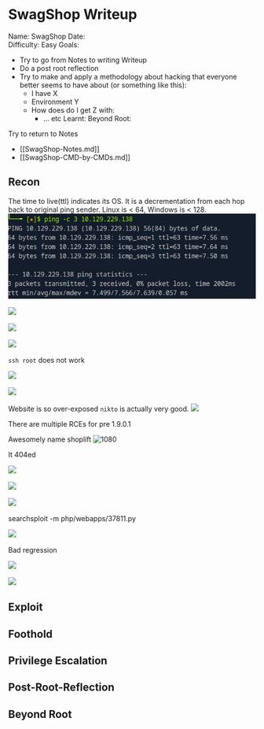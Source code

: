 # SwagShop Writeup

Name: SwagShop
Date:  
Difficulty:  Easy
Goals:  
- Try to go from Notes to writing Writeup
- Do a post root reflection
- Try to make and apply a methodology about hacking that everyone better seems to have about (or something like this):
	- I have X
	- Environment Y
	- How does do I get Z with:
		- ... etc
Learnt:
Beyond Root:

Try to return to Notes 
- [[SwagShop-Notes.md]]
- [[SwagShop-CMD-by-CMDs.md]]


## Recon

The time to live(ttl) indicates its OS. It is a decrementation from each hop back to original ping sender. Linux is < 64, Windows is < 128.
![ping](Screenshots/ping.png)

![](nmap-swagshop.png)

![](nuclei.png)

![](configexposed.png)

`ssh root` does not work

![](sqlversions-admin.png)

![](magento-version.png)

Website is so over-exposed `nikto` is actually very good.
![](nikto.png)

There are multiple RCEs for pre 1.9.0.1

Awesomely name shoplift
![1080](explainingtheexploit.png)

It 404ed 

![](irememberedtheindexphpfromtheexploitandaaaahed.png)

![](shoplifter.png)

![](adminpanel.png)


searchsploit -m php/webapps/37811.py

![](whatcommentingout.png)

Bad regression

![](pythonisreREEEEEEEEEEEEE.png)

![](wtfisthisexploit.png)
## Exploit

## Foothold

## Privilege Escalation

## Post-Root-Reflection  

## Beyond Root



